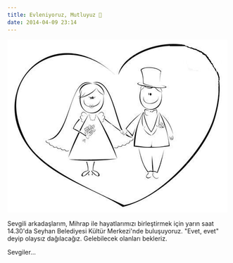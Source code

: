 ```yaml
---
title: Evleniyoruz, Mutluyuz 🙂
date: 2014-04-09 23:14
---
```


![evlilik](/uploads/2014/04/evlilik.jpg "evlilik")

Sevgili arkadaşlarım, Mihrap ile hayatlarımızı birleştirmek için yarın saat 14.30'da Seyhan Belediyesi Kültür Merkezi'nde buluşuyoruz. "Evet, evet" deyip olaysız dağılacağız. Gelebilecek olanları bekleriz.

Sevgiler...
